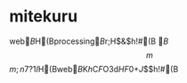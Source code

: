 # mitekuru
web$B%+%a%i$H(Bprocessing$B$r;H$&$h!#(B
$B$$$m$$$m;n$7$?$1$I%S%G%*%+!<%I$H(Bweb$B%+%a%i$K$h$C$F$O3d$HF0$+$J$$$h!#(B
